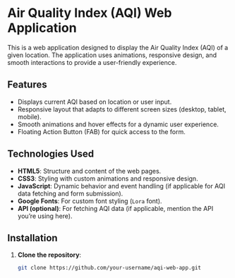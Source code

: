 # Air Quality Index (AQI) Web Application

This is a web application designed to display the Air Quality Index (AQI) of a given location. The application uses animations, responsive design, and smooth interactions to provide a user-friendly experience.

## Features
- Displays current AQI based on location or user input.
- Responsive layout that adapts to different screen sizes (desktop, tablet, mobile).
- Smooth animations and hover effects for a dynamic user experience.
- Floating Action Button (FAB) for quick access to the form.

## Technologies Used
- **HTML5**: Structure and content of the web pages.
- **CSS3**: Styling with custom animations and responsive design.
- **JavaScript**: Dynamic behavior and event handling (if applicable for AQI data fetching and form submission).
- **Google Fonts**: For custom font styling (`Lora` font).
- **API (optional)**: For fetching AQI data (if applicable, mention the API you’re using here).

## Installation

1. **Clone the repository**:

   ```bash
   git clone https://github.com/your-username/aqi-web-app.git
